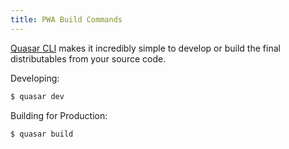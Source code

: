 ```yaml
---
title: PWA Build Commands
---
```

[Quasar CLI](/getting-started/quasar-cli) makes it incredibly simple to develop or build the final distributables from your source code.

Developing:
```bash
$ quasar dev
```

Building for Production:
```bash
$ quasar build
```
